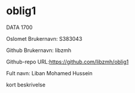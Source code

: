 # oblig1
DATA 1700

Oslomet Brukernavn: S383043

Github Brukernavn: libzmh

Github-repo URL:https://github.com/libzmh/oblig1

Fult navn: Liban Mohamed Hussein

kort beskrivelse